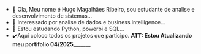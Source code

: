 - 👋 Ola, Meu nome é Hugo Magalhães Ribeiro, sou estudante de analise e desenvolvimento de sistemas...
- 👀 Interessado por analise de dados e business intelligence...
- 🌱 Estou estudando Python, powerbi e SQL...
- ✔️Aqui coloco todos os projetos que participo.
____ATT: Estou Atualizando meu portifolio 04/2025___________
